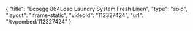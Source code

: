 {
    "title": "Ecoegg 864Load Laundry System  Fresh Linen",
    "type": "solo",
    "layout": "iframe-static",
    "videoId": "112327424",
    "url": "\/tvpembed\/112327424"
}